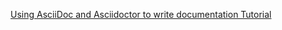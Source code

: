 
[Using AsciiDoc and Asciidoctor to write documentation Tutorial](https://www.vogella.com/tutorials/AsciiDoc/article.html)
